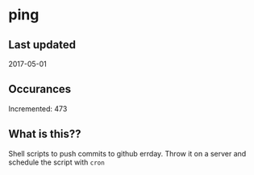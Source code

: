 # ping

## Last updated
2017-05-01

## Occurances
Incremented: 473

## What is this??
Shell scripts to push commits to github errday. Throw it on a server and schedule the script with `cron`


